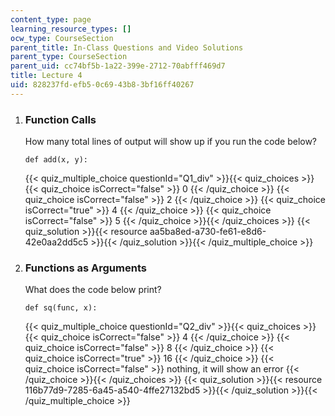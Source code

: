 ```yaml
---
content_type: page
learning_resource_types: []
ocw_type: CourseSection
parent_title: In-Class Questions and Video Solutions
parent_type: CourseSection
parent_uid: cc74bf5b-1a22-399e-2712-70abfff469d7
title: Lecture 4
uid: 828237fd-efb5-0c69-43b8-3bf16ff40267
---
```


1.  ### Function Calls
    
      
    
    How many total lines of output will show up if you run the code below?
    
    ```
    def add(x, y):
    ```
    
      
    {{< quiz_multiple_choice questionId="Q1_div" >}}{{< quiz_choices >}}{{< quiz_choice isCorrect="false" >}}&nbsp;0&nbsp;{{< /quiz_choice >}}
    {{< quiz_choice isCorrect="false" >}}&nbsp;2&nbsp;{{< /quiz_choice >}}
    {{< quiz_choice isCorrect="true" >}}&nbsp;4&nbsp;{{< /quiz_choice >}}
    {{< quiz_choice isCorrect="false" >}}&nbsp;5&nbsp;{{< /quiz_choice >}}{{< /quiz_choices >}}
    {{< quiz_solution >}}{{< resource aa5ba8ed-a730-fe61-e8d6-42e0aa2dd5c5 >}}{{< /quiz_solution >}}{{< /quiz_multiple_choice >}}
  
3.  ### Functions as Arguments
    
      
    
    What does the code below print?
    
    ```
    def sq(func, x):
    ```
    
    {{< quiz_multiple_choice questionId="Q2_div" >}}{{< quiz_choices >}}{{< quiz_choice isCorrect="false" >}}&nbsp;4&nbsp;{{< /quiz_choice >}}
    {{< quiz_choice isCorrect="false" >}}&nbsp;8&nbsp;{{< /quiz_choice >}}
    {{< quiz_choice isCorrect="true" >}}&nbsp;16&nbsp;{{< /quiz_choice >}}
    {{< quiz_choice isCorrect="false" >}}&nbsp;nothing, it will show an error&nbsp;{{< /quiz_choice >}}{{< /quiz_choices >}}
    {{< quiz_solution >}}{{< resource 116b77d9-7285-6a45-a540-4ffe27132bd5 >}}{{< /quiz_solution >}}{{< /quiz_multiple_choice >}}